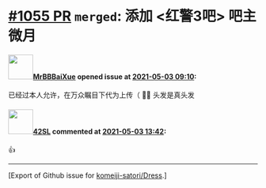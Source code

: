 # [\#1055 PR](https://github.com/komeiji-satori/Dress/pull/1055) `merged`: 添加 <红警3吧> 吧主 微月

#### <img src="https://avatars.githubusercontent.com/u/17956756?u=a6ab1c7201f28db84cf0a13659c8e509bdae95fd&v=4" width="50">[MrBBBaiXue](https://github.com/MrBBBaiXue) opened issue at [2021-05-03 09:10](https://github.com/komeiji-satori/Dress/pull/1055):

已经过本人允许，在万众瞩目下代为上传（ 🌼🐓
头发是真头发

#### <img src="https://avatars.githubusercontent.com/u/55862978?u=4a79261d313f3f8a71768d6f719cb9f89422ec28&v=4" width="50">[42SL](https://github.com/42SL) commented at [2021-05-03 13:42](https://github.com/komeiji-satori/Dress/pull/1055#issuecomment-831267295):

👍


-------------------------------------------------------------------------------



[Export of Github issue for [komeiji-satori/Dress](https://github.com/komeiji-satori/Dress).]
